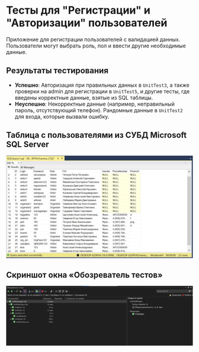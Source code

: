 # Тесты для "Регистрации" и "Авторизации" пользователей

Приложение для регистрации пользователей с валидацией данных. Пользователи могут выбрать роль, пол и ввести другие необходимые данные.

## Результаты тестирования

- **Успешно**: Авторизация при правильных данных в `UnitTest3`, а также проверки на admin для регистрации в `UnitTest5`, и другие тесты, где введены корректные данные, взятые из SQL таблицы.
- **Неуспешно**: Некорректные данные (например, неправильный пароль, отсутствующий телефон). Рандомные данные в `UnitTest2` для входа, которые вызвали ошибку.

## Таблица с пользователями из СУБД Microsoft SQL Server
![Описание изображения](5418144906997789165.jpg)
## Скриншот окна «Обозреватель тестов»
![Описание изображения](5418144906997789244.jpg)
